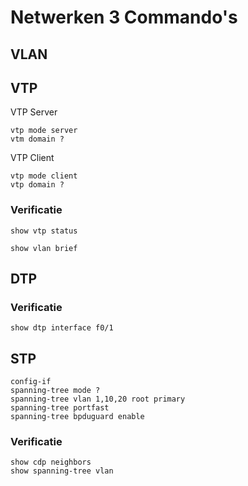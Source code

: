 # Netwerken 3 Commando's

## VLAN

## VTP

VTP Server

```
vtp mode server
vtm domain ?
```

VTP Client
```
vtp mode client
vtp domain ?
```

### Verificatie

```
show vtp status
```

```
show vlan brief
```

## DTP

### Verificatie

```
show dtp interface f0/1
```

## STP

```
config-if
spanning-tree mode ?
spanning-tree vlan 1,10,20 root primary
spanning-tree portfast
spanning-tree bpduguard enable
```

### Verificatie
```
show cdp neighbors
show spanning-tree vlan
```
